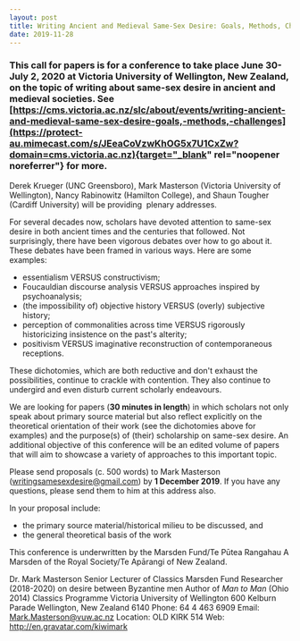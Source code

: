 ```yaml
---
layout: post
title: Writing Ancient and Medieval Same-Sex Desire: Goals, Methods, Challenges
date: 2019-11-28
---
```


### This call for papers is for a conference to take place **June 30-July 2, 2020**  at Victoria University of Wellington, New Zealand, on the topic of writing about same-sex desire in ancient and medieval societies. See [https://cms.victoria.ac.nz/slc/about/events/writing-ancient-and-medieval-same-sex-desire-goals,-methods,-challenges](https://protect-au.mimecast.com/s/JEeaCoVzwKhOG5x7U1CxZw?domain=cms.victoria.ac.nz){target="_blank" rel="noopener noreferrer"} for more.


Derek Krueger (UNC Greensboro), Mark Masterson (Victoria
University of Wellington), Nancy Rabinowitz (Hamilton College), and
Shaun Tougher (Cardiff University) will be providing  plenary
addresses.

For several decades now, scholars have devoted
attention to same-sex desire in both ancient times and the centuries
that followed. Not surprisingly, there have been vigorous debates over
how to go about it. These debates have been framed in various ways. Here
are some examples:


-   essentialism VERSUS constructivism;
-   Foucauldian discourse analysis VERSUS approaches inspired by
    psychoanalysis;
-   (the impossibility of) objective history VERSUS (overly) subjective
    history;
-   perception of commonalities across time VERSUS rigorously
    historicizing insistence on the past's alterity;
-   positivism VERSUS imaginative reconstruction of contemporaneous
    receptions.


These dichotomies, which are both reductive and don't exhaust the
possibilities, continue to crackle with contention. They also continue
to undergird and even disturb current scholarly
endeavours.

We are looking for papers (**30 minutes in
length**) in which scholars not only speak about primary source material
but also reflect explicitly on the theoretical orientation of their work
(see the dichotomies above for examples) and the purpose(s) of (their)
scholarship on same-sex desire. An additional objective of this
conference will be an edited volume of papers that will aim to showcase
a variety of approaches to this important topic.

Please send
proposals (c. 500 words) to Mark Masterson
(<writingsamesexdesire@gmail.com>) by **1 December 2019**. If you have
any questions, please send them to him at this address
also.

In your proposal include:


-   the primary source material/historical milieu to be discussed, and
-   the general theoretical basis of the work


This conference is underwritten by the Marsden Fund/Te Pūtea
Rangahau A Marsden of the Royal Society/Te Apārangi of New
Zealand.

Dr. Mark Masterson
Senior Lecturer of
Classics
Marsden Fund Researcher (2018-2020) on desire between
Byzantine men
Author of *Man to Man* (Ohio 2014)
Classics
Programme
Victoria University of Wellington
600 Kelburn
Parade
Wellington, New Zealand 6140
Phone: 64 4 463
6909
Email: <Mark.Masterson@vuw.ac.nz>
Location: OLD KIRK
514
Web: <http://en.gravatar.com/kiwimark>
